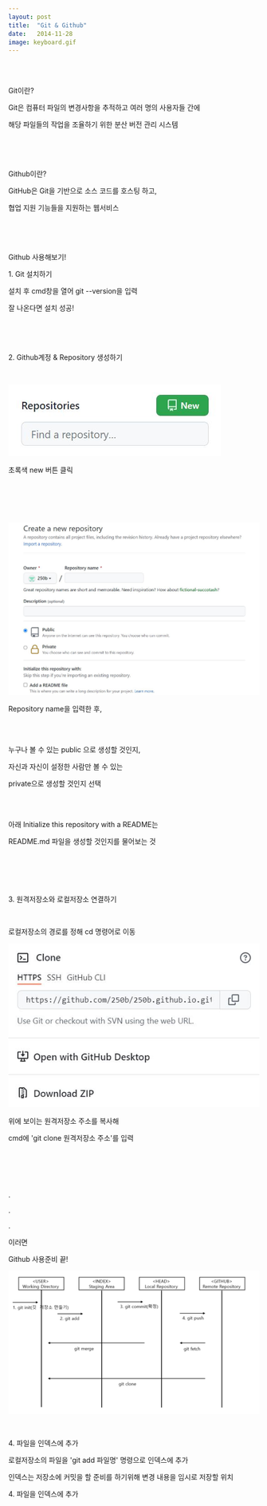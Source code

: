 ```yaml
---
layout: post
title:  "Git & Github"
date:   2014-11-28
image: keyboard.gif
---
```

<br><br>
<p class="intro">Git이란?<p>
<p class="gittext">Git은 컴퓨터 파일의 변경사항을 추적하고 여러 명의 사용자들 간에</p>
<p class="gittext">해당 파일들의 작업을 조율하기 위한 분산 버전 관리 시스템</p>
<br><br><br>
<p class="intro">Github이란?<p>
<p class="gittext">GitHub은 Git을 기반으로 소스 코드를 호스팅 하고,</p>
<p class="gittext">협업 지원 기능들을 지원하는 웹서비스</p>
<br><br><br>
<p class="intro">Github 사용해보기!<p>
<p class="list"><p class="listtitle">1. Git 설치하기</p></p> 
<p> </p>    
<p>설치 후 cmd창을 열어 git --version을 입력</p>
<p>잘 나온다면 설치 성공!</p>
<br><br><br>        
<p class="list"><p class="listtitle">2. Github계정 & Repository 생성하기</p></p>
<p> </p>
<br>
<p><img src="/assets/img/repository.JPG" alt=""><p>
<p>초록색 new 버튼 클릭</p>
<br><br><br><br>
<p><img src="/assets/img/create.JPG" alt=""></p>
<p>Repository name을 입력한 후,</p>
<br><br>
<div id="public">
    <p>누구나 볼 수 있는 public 으로 생성할 것인지,</p>
    <p>자신과 자신이 설정한 사람만 볼 수 있는</p>
    <p>private으로 생성할 것인지 선택</p>
<div>
<br><br>
<p>아래 Initialize this repository with a README는</p>
<p>README.md 파일을 생성할 것인지를 물어보는 것</p>
<br><br><br><br>
<p class="list"><p class="listtitle">3. 원격저장소와 로컬저장소 연결하기</p></p>
<p> </p>
<br>
<p>로컬저장소의 경로를 정해 cd 명령어로 이동</p>
<p><img src="/assets/img/clone.JPG" alt=""></p>
<p>위에 보이는 원격저장소 주소를 복사해</p>
<p>cmd에 'git clone 원격저장소 주소'를 입력</p>  
<br><br><br><br>
<div class="gittext">   
    <p>.</p>
    <p>.</p>
    <p>.</p>
    <p>이러면</p>
</div>
<p> </p>
<p class="rmx">Github 사용준비 끝!<p>
<p><img src="/assets/img/github.pnG" alt=""></p>    
<br>
<p class="list"><p class="listtitle">4. 파일을 인덱스에 추가</p></p>
<p>로컬저장소의 파일을 'git add 파일명' 명령으로 인덱스에 추가</p>
<p>인덱스는 저장소에 커밋을 할 준비를 하기위해 변경 내용을 임시로 저장할 위치</p>
<p class="list"><p class="listtitle">4. 파일을 인덱스에 추가</p></p>

